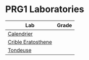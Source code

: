 # PRG1 Laboratories

<div style="width=100%">

| Lab | Grade |
|----|----|
|[Calendrier](Labo_Calendrier/)||
|[Crible Eratosthene](Labo_CribleEratosthene/)||
|[Tondeuse](Labo_Tondeuse/)||

</div>